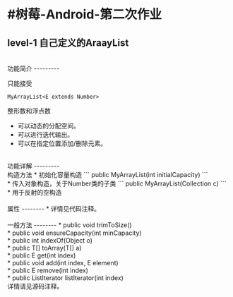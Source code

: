 #树莓-Android-第二次作业
=====================
level-1 自己定义的AraayList
-------------------------
<br>
功能简介
---------

只能接受
```
MyArrayList<E extends Number>
```
整形数和浮点数<br>
* 可以动态的分配空间。<br>
* 可以进行迭代输出。<br>
* 可以在指定位置添加/删除元素。<br>
<br>
功能详解
---------
<br>
构造方法
* 初始化容量构造
```
public MyArrayList(int initialCapacity)
```
<br>
* 传入对象构造，关于Number类的子类
```
public MyArrayList(Collection<? extends Number> c)
```
<br>
* 用于反射的空构造<br>
<br>
属性
--------
*     详情见代码注释。<br>
<br>
一般方法
--------
* public void trimToSize()<br>
* public void ensureCapacity(int minCapacity)<br>
* public int indexOf(Object o)<br>
* public <T> T[] toArray(T[] a)<br>
* public E get(int index)<br>
* public void add(int index, E element)<br>
* public E remove(int index)<br>
* public ListIterator<E> listIterator(int index)<br>
  详情请见源码注释。<br>
